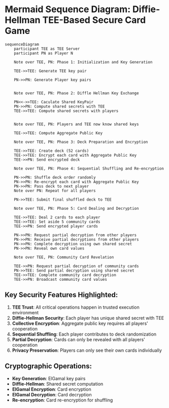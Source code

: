 # Mermaid Sequence Diagram: Diffie-Hellman TEE-Based Secure Card Game

```mermaid
sequenceDiagram
    participant TEE as TEE Server
    participant PN as Player N

    Note over TEE, PN: Phase 1: Initialization and Key Generation
    
    TEE->>TEE: Generate TEE key pair

    PN->>PN: Generate Player key pairs
    

    Note over TEE, PN: Phase 2: Diffle Hellman Key Exchange

    PN<<->>TEE: Caculate Shared KeyPair
    PN->>PN: Compute shared secrets with TEE    
    TEE->>TEE: Compute shared secrets with players


    Note over TEE, PN: Players and TEE now know shared keys

    TEE->>TEE: Compute Aggregate Public Key

    Note over TEE, PN: Phase 3: Deck Preparation and Encryption

    TEE->>TEE: Create deck (52 cards)
    TEE->>TEE: Encrypt each card with Aggregate Public Key
    TEE->>PN: Send encrypted deck

    Note over TEE, PN: Phase 4: Sequential Shuffling and Re-encryption

    PN->>PN: Shuffle deck order randomly
    PN->>PN: Re-encrypt each card with Aggregate Public Key
    PN->>PN: Pass deck to next player
    Note over PN: Repeat for all players

    PN->>TEE: Submit final shuffled deck to TEE

    Note over TEE, PN: Phase 5: Card Dealing and Decryption

    TEE->>TEE: Deal 2 cards to each player
    TEE->>TEE: Set aside 5 community cards
    TEE->>PN: Send encrypted player cards

    PN->>PN: Request partial decryption from other players
    PN->>PN: Receive partial decryptions from other players
    PN->>PN: Complete decryption using own shared secret
    PN->>PN: Reveal own card values

    Note over TEE, PN: Community Card Revelation

    TEE->>PN: Request partial decryption of community cards
    PN->>TEE: Send partial decryption using shared secret
    TEE->>TEE: Complete community card decryption
    TEE->>PN: Broadcast community card values
```

## Key Security Features Highlighted:

1. **TEE Trust**: All critical operations happen in trusted execution environment
2. **Diffie-Hellman Security**: Each player has unique shared secret with TEE
3. **Collective Encryption**: Aggregate public key requires all players' cooperation
4. **Sequential Shuffling**: Each player contributes to deck randomization
5. **Partial Decryption**: Cards can only be revealed with all players' cooperation
6. **Privacy Preservation**: Players can only see their own cards individually

## Cryptographic Operations:
- **Key Generation**: ElGamal key pairs
- **Diffie-Hellman**: Shared secret computation
- **ElGamal Encryption**: Card encryption
- **ElGamal Decryption**: Card decryption
- **Re-encryption**: Card re-encryption for shuffling 